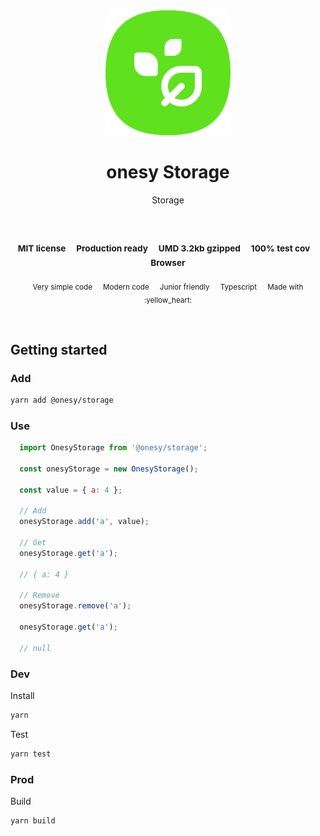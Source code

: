 
</br>
</br>

<p align='center'>
  <a target='_blank' rel='noopener noreferrer' href='#'>
    <img src='utils/images/logo.svg' alt='onesy logo' />
  </a>
</p>

<h1 align='center'>onesy Storage</h1>

<p align='center'>
  Storage
</p>

<br />

<h3 align='center'>
  <sub>MIT license&nbsp;&nbsp;&nbsp;&nbsp;</sub>
  <sub>Production ready&nbsp;&nbsp;&nbsp;&nbsp;</sub>
  <sub>UMD 3.2kb gzipped&nbsp;&nbsp;&nbsp;&nbsp;</sub>
  <sub>100% test cov&nbsp;&nbsp;&nbsp;&nbsp;</sub>
  <sub>Browser</sub>
</h3>

<p align='center'>
    <sub>Very simple code&nbsp;&nbsp;&nbsp;&nbsp;</sub>
    <sub>Modern code&nbsp;&nbsp;&nbsp;&nbsp;</sub>
    <sub>Junior friendly&nbsp;&nbsp;&nbsp;&nbsp;</sub>
    <sub>Typescript&nbsp;&nbsp;&nbsp;&nbsp;</sub>
    <sub>Made with :yellow_heart:</sub>
</p>

<br />

## Getting started

### Add

```sh
yarn add @onesy/storage
```

### Use

```javascript
  import OnesyStorage from '@onesy/storage';

  const onesyStorage = new OnesyStorage();

  const value = { a: 4 };

  // Add
  onesyStorage.add('a', value);

  // Get
  onesyStorage.get('a');

  // { a: 4 }

  // Remove
  onesyStorage.remove('a');

  onesyStorage.get('a');

  // null
```

### Dev

Install

```sh
yarn
```

Test

```sh
yarn test
```

### Prod

Build

```sh
yarn build
```
